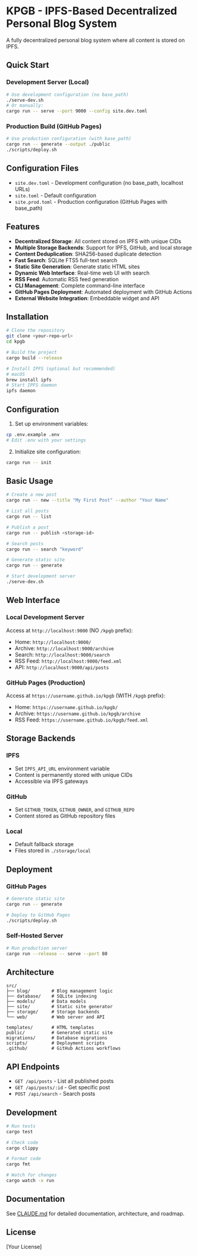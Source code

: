 # KPGB - IPFS-Based Decentralized Personal Blog System

A fully decentralized personal blog system where all content is stored on IPFS.

## Quick Start

### Development Server (Local)
```bash
# Use development configuration (no base_path)
./serve-dev.sh
# Or manually:
cargo run -- serve --port 9000 --config site.dev.toml
```

### Production Build (GitHub Pages)
```bash
# Use production configuration (with base_path)
cargo run -- generate --output ./public
./scripts/deploy.sh
```

## Configuration Files

- `site.dev.toml` - Development configuration (no base_path, localhost URLs)
- `site.toml` - Default configuration 
- `site.prod.toml` - Production configuration (GitHub Pages with base_path)

## Features

- **Decentralized Storage**: All content stored on IPFS with unique CIDs
- **Multiple Storage Backends**: Support for IPFS, GitHub, and local storage
- **Content Deduplication**: SHA256-based duplicate detection
- **Fast Search**: SQLite FTS5 full-text search
- **Static Site Generation**: Generate static HTML sites
- **Dynamic Web Interface**: Real-time web UI with search
- **RSS Feed**: Automatic RSS feed generation
- **CLI Management**: Complete command-line interface
- **GitHub Pages Deployment**: Automated deployment with GitHub Actions
- **External Website Integration**: Embeddable widget and API

## Installation

```bash
# Clone the repository
git clone <your-repo-url>
cd kpgb

# Build the project
cargo build --release

# Install IPFS (optional but recommended)
# macOS
brew install ipfs
# Start IPFS daemon
ipfs daemon
```

## Configuration

1. Set up environment variables:
```bash
cp .env.example .env
# Edit .env with your settings
```

2. Initialize site configuration:
```bash
cargo run -- init
```

## Basic Usage

```bash
# Create a new post
cargo run -- new --title "My First Post" --author "Your Name"

# List all posts
cargo run -- list

# Publish a post
cargo run -- publish <storage-id>

# Search posts
cargo run -- search "keyword"

# Generate static site
cargo run -- generate

# Start development server
./serve-dev.sh
```

## Web Interface

### Local Development Server
Access at `http://localhost:9000` (NO `/kpgb` prefix):
- Home: `http://localhost:9000/`
- Archive: `http://localhost:9000/archive`
- Search: `http://localhost:9000/search`
- RSS Feed: `http://localhost:9000/feed.xml`
- API: `http://localhost:9000/api/posts`

### GitHub Pages (Production)
Access at `https://username.github.io/kpgb` (WITH `/kpgb` prefix):
- Home: `https://username.github.io/kpgb/`
- Archive: `https://username.github.io/kpgb/archive`
- RSS Feed: `https://username.github.io/kpgb/feed.xml`

## Storage Backends

### IPFS
- Set `IPFS_API_URL` environment variable
- Content is permanently stored with unique CIDs
- Accessible via IPFS gateways

### GitHub
- Set `GITHUB_TOKEN`, `GITHUB_OWNER`, and `GITHUB_REPO`
- Content stored as GitHub repository files

### Local
- Default fallback storage
- Files stored in `./storage/local`

## Deployment

### GitHub Pages
```bash
# Generate static site
cargo run -- generate

# Deploy to GitHub Pages
./scripts/deploy.sh
```

### Self-Hosted Server
```bash
# Run production server
cargo run --release -- serve --port 80
```

## Architecture

```
src/
├── blog/        # Blog management logic
├── database/    # SQLite indexing
├── models/      # Data models
├── site/        # Static site generator
├── storage/     # Storage backends
└── web/         # Web server and API

templates/       # HTML templates
public/          # Generated static site
migrations/      # Database migrations
scripts/         # Deployment scripts
.github/         # GitHub Actions workflows
```

## API Endpoints

- `GET /api/posts` - List all published posts
- `GET /api/posts/:id` - Get specific post
- `POST /api/search` - Search posts

## Development

```bash
# Run tests
cargo test

# Check code
cargo clippy

# Format code
cargo fmt

# Watch for changes
cargo watch -x run
```

## Documentation

See [CLAUDE.md](CLAUDE.md) for detailed documentation, architecture, and roadmap.

## License

[Your License]